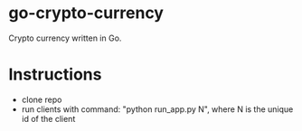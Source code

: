# go-crypto-currency
Crypto currency written in Go.

# Instructions
 - clone repo
 - run clients with command: "python run_app.py N", where N is the unique id of the client
